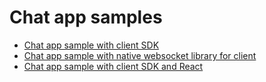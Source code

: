 # Chat app samples

* [Chat app sample with client SDK](./sdk)
* [Chat app sample with native websocket library for client](./nativeapi)
* [Chat app sample with client SDK and React](./react)